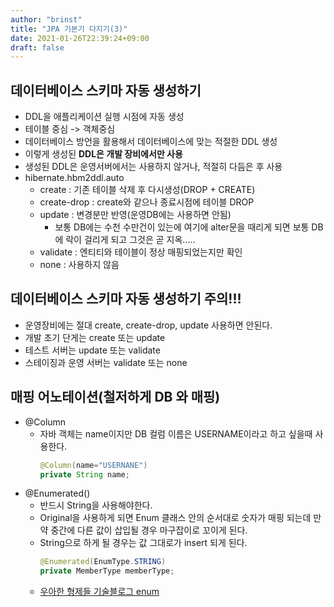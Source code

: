```yaml
---
author: "brinst"
title: "JPA 기본기 다지기(3)"
date: 2021-01-26T22:39:24+09:00
draft: false
---
```


## 데이터베이스 스키마 자동 생성하기

- DDL을 애플리케이션 실행 시점에 자동 생성
- 테이블 중심 -> 객체중심
- 데이터베이스 방언을 활용해서 데이터베이스에 맞는 적절한 DDL 생성
- 이렇게 생성된 <b>DDL은 개발 장비에서만 사용</b>
- 생성된 DDL은 운영서버에서는 사용하지 않거나, 적절히 다듬은 후 사용
- hibernate.hbm2ddl.auto
  - create : 기존 테이블 삭제 후 다시생성(DROP + CREATE)
  - create-drop : create와 같으나 종료시점에 테이블 DROP
  - update : 변경분만 반영(운영DB에는 사용하면 안됨)
    - 보통 DB에는 수천 수만건이 있는에 여기에 alter문을 때리게 되면 보통 DB에 락이 걸리게 되고 그것은 곧 지옥.....
  - validate : 엔티티와 테이블이 정상 매핑되었는지만 확인
  - none : 사용하지 않음

## 데이터베이스 스키마 자동 생성하기 주의!!!

- 운영장비에는 절대 create, create-drop, update 사용하면 안된다.
- 개발 초기 단게는 create 또는 update
- 테스트 서버는 update 또는 validate
- 스테이징과 운영 서버는 validate 또는 none

## 매핑 어노테이션(철저하게 DB 와 매핑)

- @Column
  - 자바 객체는 name이지만 DB 컬럼 이름은 USERNAME이라고 하고 싶을때 사용한다.
    ```java
    @Column(name="USERNANE")
    private String name;
    ```
- @Enumerated()
  - 반드시 String을 사용해야한다.
  - Original을 사용하게 되면 Enum 클래스 안의 순서대로 숫자가 매핑 되는데 만약 중간에 다른 값이 삽입될 경우 마구잡이로 꼬이게 된다.
  - String으로 하게 될 경우는 값 그대로가 insert 되게 된다.
    ```java
    @Enumerated(EnumType.STRING)
    private MemberType memberType;
    ```
  - [우아한 형제들 기술블로그 enum](https://woowabros.github.io/tools/2017/07/10/java-enum-uses.html)
